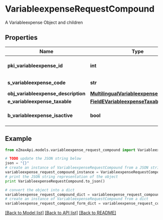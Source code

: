 # VariableexpenseRequestCompound

A Variableexpense Object and children

## Properties

Name | Type | Description | Notes
------------ | ------------- | ------------- | -------------
**pki_variableexpense_id** | **int** | The unique ID of the Variableexpense | [optional] 
**s_variableexpense_code** | **str** | The code of the Variableexpense | 
**obj_variableexpense_description** | [**MultilingualVariableexpenseDescription**](MultilingualVariableexpenseDescription.md) |  | 
**e_variableexpense_taxable** | [**FieldEVariableexpenseTaxable**](FieldEVariableexpenseTaxable.md) |  | 
**b_variableexpense_isactive** | **bool** | Whether the variableexpense is active or not | 

## Example

```python
from eZmaxApi.models.variableexpense_request_compound import VariableexpenseRequestCompound

# TODO update the JSON string below
json = "{}"
# create an instance of VariableexpenseRequestCompound from a JSON string
variableexpense_request_compound_instance = VariableexpenseRequestCompound.from_json(json)
# print the JSON string representation of the object
print VariableexpenseRequestCompound.to_json()

# convert the object into a dict
variableexpense_request_compound_dict = variableexpense_request_compound_instance.to_dict()
# create an instance of VariableexpenseRequestCompound from a dict
variableexpense_request_compound_form_dict = variableexpense_request_compound.from_dict(variableexpense_request_compound_dict)
```
[[Back to Model list]](../README.md#documentation-for-models) [[Back to API list]](../README.md#documentation-for-api-endpoints) [[Back to README]](../README.md)


